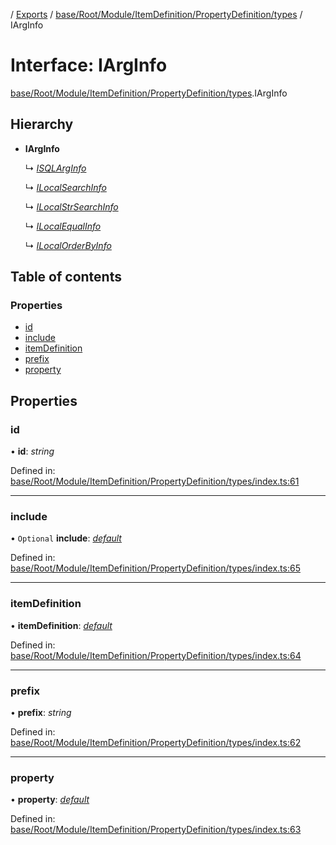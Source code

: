 [](../README.md) / [Exports](../modules.md) / [base/Root/Module/ItemDefinition/PropertyDefinition/types](../modules/base_root_module_itemdefinition_propertydefinition_types.md) / IArgInfo

# Interface: IArgInfo

[base/Root/Module/ItemDefinition/PropertyDefinition/types](../modules/base_root_module_itemdefinition_propertydefinition_types.md).IArgInfo

## Hierarchy

* **IArgInfo**

  ↳ [*ISQLArgInfo*](base_root_module_itemdefinition_propertydefinition_types.isqlarginfo.md)

  ↳ [*ILocalSearchInfo*](base_root_module_itemdefinition_propertydefinition_types.ilocalsearchinfo.md)

  ↳ [*ILocalStrSearchInfo*](base_root_module_itemdefinition_propertydefinition_types.ilocalstrsearchinfo.md)

  ↳ [*ILocalEqualInfo*](base_root_module_itemdefinition_propertydefinition_types.ilocalequalinfo.md)

  ↳ [*ILocalOrderByInfo*](base_root_module_itemdefinition_propertydefinition_types.ilocalorderbyinfo.md)

## Table of contents

### Properties

- [id](base_root_module_itemdefinition_propertydefinition_types.iarginfo.md#id)
- [include](base_root_module_itemdefinition_propertydefinition_types.iarginfo.md#include)
- [itemDefinition](base_root_module_itemdefinition_propertydefinition_types.iarginfo.md#itemdefinition)
- [prefix](base_root_module_itemdefinition_propertydefinition_types.iarginfo.md#prefix)
- [property](base_root_module_itemdefinition_propertydefinition_types.iarginfo.md#property)

## Properties

### id

• **id**: *string*

Defined in: [base/Root/Module/ItemDefinition/PropertyDefinition/types/index.ts:61](https://github.com/onzag/itemize/blob/3efa2a4a/base/Root/Module/ItemDefinition/PropertyDefinition/types/index.ts#L61)

___

### include

• `Optional` **include**: [*default*](../classes/base_root_module_itemdefinition_include.default.md)

Defined in: [base/Root/Module/ItemDefinition/PropertyDefinition/types/index.ts:65](https://github.com/onzag/itemize/blob/3efa2a4a/base/Root/Module/ItemDefinition/PropertyDefinition/types/index.ts#L65)

___

### itemDefinition

• **itemDefinition**: [*default*](../classes/base_root_module_itemdefinition.default.md)

Defined in: [base/Root/Module/ItemDefinition/PropertyDefinition/types/index.ts:64](https://github.com/onzag/itemize/blob/3efa2a4a/base/Root/Module/ItemDefinition/PropertyDefinition/types/index.ts#L64)

___

### prefix

• **prefix**: *string*

Defined in: [base/Root/Module/ItemDefinition/PropertyDefinition/types/index.ts:62](https://github.com/onzag/itemize/blob/3efa2a4a/base/Root/Module/ItemDefinition/PropertyDefinition/types/index.ts#L62)

___

### property

• **property**: [*default*](../classes/base_root_module_itemdefinition_propertydefinition.default.md)

Defined in: [base/Root/Module/ItemDefinition/PropertyDefinition/types/index.ts:63](https://github.com/onzag/itemize/blob/3efa2a4a/base/Root/Module/ItemDefinition/PropertyDefinition/types/index.ts#L63)
